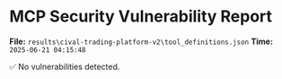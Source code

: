 # MCP Security Vulnerability Report
**File:** `results\cival-trading-platform-v2\tool_definitions.json`
**Time:** `2025-06-21 04:15:48`

✅ No vulnerabilities detected.